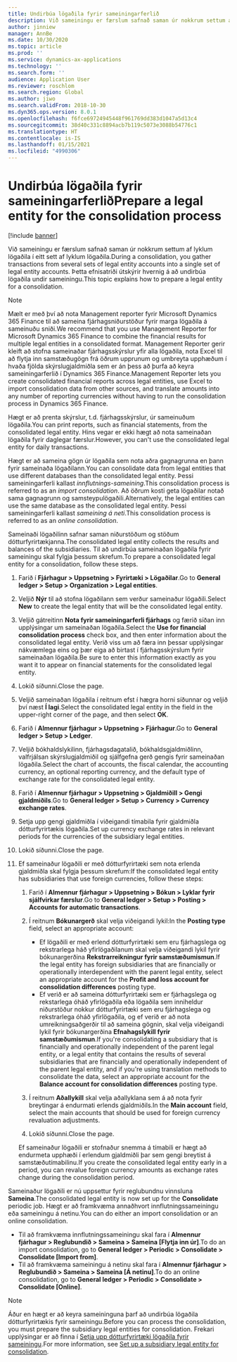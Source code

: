 ```yaml
---
title: Undirbúa lögaðila fyrir sameiningarferlið
description: Við sameiningu er færslum safnað saman úr nokkrum settum af lyklum lögaðila í eitt sett af lyklum lögaðila. Þetta efnisatriði útskýrir hvernig á að undirbúa lögaðila undir sameiningu.
author: jinniew
manager: AnnBe
ms.date: 10/30/2020
ms.topic: article
ms.prod: ''
ms.service: dynamics-ax-applications
ms.technology: ''
ms.search.form: ''
audience: Application User
ms.reviewer: roschlom
ms.search.region: Global
ms.author: jiwo
ms.search.validFrom: 2018-10-30
ms.dyn365.ops.version: 8.0.1
ms.openlocfilehash: f6fce69724945448f961769dd383d1047a5d13c4
ms.sourcegitcommit: 38d40c331c8894acb7b119c5073e3088b54776c1
ms.translationtype: HT
ms.contentlocale: is-IS
ms.lasthandoff: 01/15/2021
ms.locfileid: "4990306"
---
```

# <a name="prepare-a-legal-entity-for-the-consolidation-process"></a><span data-ttu-id="23376-104">Undirbúa lögaðila fyrir sameiningarferlið</span><span class="sxs-lookup"><span data-stu-id="23376-104">Prepare a legal entity for the consolidation process</span></span>

[!include [banner](../includes/banner.md)]

<span data-ttu-id="23376-105">Við sameiningu er færslum safnað saman úr nokkrum settum af lyklum lögaðila í eitt sett af lyklum lögaðila.</span><span class="sxs-lookup"><span data-stu-id="23376-105">During a consolidation, you gather transactions from several sets of legal entity accounts into a single set of legal entity accounts.</span></span> <span data-ttu-id="23376-106">Þetta efnisatriði útskýrir hvernig á að undirbúa lögaðila undir sameiningu.</span><span class="sxs-lookup"><span data-stu-id="23376-106">This topic explains how to prepare a legal entity for a consolidation.</span></span>

> [!NOTE]
> <span data-ttu-id="23376-107">Mælt er með því að nota Management reporter fyrir Microsoft Dynamics 365 Finance til að sameina fjárhagsniðurstöður fyrir marga lögaðila á sameinuðu sniði.</span><span class="sxs-lookup"><span data-stu-id="23376-107">We recommend that you use Management Reporter for Microsoft Dynamics 365 Finance to combine the financial results for multiple legal entities in a consolidated format.</span></span> <span data-ttu-id="23376-108">Management Reporter gerir kleift að stofna sameinaðar fjárhagsskýrslur yfir alla lögaðila, nota Excel til að flytja inn samstæðugögn frá öðrum upprunum og umbreyta upphæðum í hvaða fjölda skýrslugjaldmiðla sem er án þess að þurfa að keyra sameiningarferlið í Dynamics 365 Finance.</span><span class="sxs-lookup"><span data-stu-id="23376-108">Management Reporter lets you create consolidated financial reports across legal entities, use Excel to import consolidation data from other sources, and translate amounts into any number of reporting currencies without having to run the consolidation process in Dynamics 365 Finance.</span></span>

<span data-ttu-id="23376-109">Hægt er að prenta skýrslur, t.d. fjárhagsskýrslur, úr sameinuðum lögaðila.</span><span class="sxs-lookup"><span data-stu-id="23376-109">You can print reports, such as financial statements, from the consolidated legal entity.</span></span> <span data-ttu-id="23376-110">Hins vegar er ekki hægt að nota sameinaðan lögaðila fyrir daglegar færslur.</span><span class="sxs-lookup"><span data-stu-id="23376-110">However, you can't use the consolidated legal entity for daily transactions.</span></span>

<span data-ttu-id="23376-111">Hægt er að sameina gögn úr lögaðila sem nota aðra gagnagrunna en þann fyrir sameinaða lögaðilann.</span><span class="sxs-lookup"><span data-stu-id="23376-111">You can consolidate data from legal entities that use different databases than the consolidated legal entity.</span></span> <span data-ttu-id="23376-112">Þessi sameiningarferli kallast *innflutnings-sameining*.</span><span class="sxs-lookup"><span data-stu-id="23376-112">This consolidation process is referred to as an *import consolidation*.</span></span> <span data-ttu-id="23376-113">Að öðrum kosti geta lögaðilar notað sama gagnagrunn og samsteypulögaðili.</span><span class="sxs-lookup"><span data-stu-id="23376-113">Alternatively, the legal entities can use the same database as the consolidated legal entity.</span></span> <span data-ttu-id="23376-114">Þessi sameiningarferli kallast *sameining á neti*.</span><span class="sxs-lookup"><span data-stu-id="23376-114">This consolidation process is referred to as an *online consolidation*.</span></span>

<span data-ttu-id="23376-115">Sameinaði lögaðilinn safnar saman niðurstöðum og stöðum dótturfyrirtækjanna.</span><span class="sxs-lookup"><span data-stu-id="23376-115">The consolidated legal entity collects the results and balances of the subsidiaries.</span></span> <span data-ttu-id="23376-116">Til að undirbúa sameinaðan lögaðila fyrir sameiningu skal fylgja þessum skrefum.</span><span class="sxs-lookup"><span data-stu-id="23376-116">To prepare a consolidated legal entity for a consolidation, follow these steps.</span></span>

1. <span data-ttu-id="23376-117">Farið í **Fjárhagur \> Uppsetning \> Fyrirtæki \> Lögaðilar**.</span><span class="sxs-lookup"><span data-stu-id="23376-117">Go to **General ledger \> Setup \> Organization \> Legal entities**.</span></span>
2. <span data-ttu-id="23376-118">Veljið **Nýr** til að stofna lögaðilann sem verður sameinaður lögaðili.</span><span class="sxs-lookup"><span data-stu-id="23376-118">Select **New** to create the legal entity that will be the consolidated legal entity.</span></span>
3. <span data-ttu-id="23376-119">Veljið gátreitinn **Nota fyrir sameiningarferli fjárhags** og færið síðan inn upplýsingar um sameinaðan lögaðila.</span><span class="sxs-lookup"><span data-stu-id="23376-119">Select the **Use for financial consolidation process** check box, and then enter information about the consolidated legal entity.</span></span> <span data-ttu-id="23376-120">Verið viss um að færa inn þessar upplýsingar nákvæmlega eins og þær eiga að birtast í fjárhagsskýrslum fyrir sameinaðan lögaðila.</span><span class="sxs-lookup"><span data-stu-id="23376-120">Be sure to enter this information exactly as you want it to appear on financial statements for the consolidated legal entity.</span></span>
4. <span data-ttu-id="23376-121">Lokið síðunni.</span><span class="sxs-lookup"><span data-stu-id="23376-121">Close the page.</span></span>
5. <span data-ttu-id="23376-122">Veljið sameinaðan lögaðila í reitnum efst í hægra horni síðunnar og veljið því næst **Í lagi**.</span><span class="sxs-lookup"><span data-stu-id="23376-122">Select the consolidated legal entity in the field in the upper-right corner of the page, and then select **OK**.</span></span>
6. <span data-ttu-id="23376-123">Farið í **Almennur fjárhagur \> Uppsetning \> Fjárhagur**.</span><span class="sxs-lookup"><span data-stu-id="23376-123">Go to **General ledger \> Setup \> Ledger**.</span></span>
7. <span data-ttu-id="23376-124">Veljið bókhaldslykilinn, fjárhagsdagatalið, bókhaldsgjaldmiðlinn, valfrjálsan skýrslugjaldmiðil og sjálfgefna gerð gengis fyrir sameinaðan lögaðila.</span><span class="sxs-lookup"><span data-stu-id="23376-124">Select the chart of accounts, the fiscal calendar, the accounting currency, an optional reporting currency, and the default type of exchange rate for the consolidated legal entity.</span></span> 
8. <span data-ttu-id="23376-125">Farið í **Almennur fjárhagur \> Uppsetning \> Gjaldmiðill \> Gengi gjaldmiðils**.</span><span class="sxs-lookup"><span data-stu-id="23376-125">Go to **General ledger \> Setup \> Currency \> Currency exchange rates**.</span></span>
9. <span data-ttu-id="23376-126">Setja upp gengi gjaldmiðla í viðeigandi tímabila fyrir gjaldmiðla dótturfyrirtækis lögaðila.</span><span class="sxs-lookup"><span data-stu-id="23376-126">Set up currency exchange rates in relevant periods for the currencies of the subsidiary legal entities.</span></span>
10. <span data-ttu-id="23376-127">Lokið síðunni.</span><span class="sxs-lookup"><span data-stu-id="23376-127">Close the page.</span></span>
11. <span data-ttu-id="23376-128">Ef sameinaður lögaðili er með dótturfyrirtæki sem nota erlenda gjaldmiðla skal fylgja þessum skrefum:</span><span class="sxs-lookup"><span data-stu-id="23376-128">If the consolidated legal entity has subsidiaries that use foreign currencies, follow these steps:</span></span>

    1. <span data-ttu-id="23376-129">Farið í **Almennur fjárhagur \> Uppsetning \> Bókun \> Lyklar fyrir sjálfvirkar færslur**.</span><span class="sxs-lookup"><span data-stu-id="23376-129">Go to **General ledger \> Setup \> Posting \> Accounts for automatic transactions**.</span></span>
    2. <span data-ttu-id="23376-130">Í reitnum **Bókunargerð** skal velja viðeigandi lykil:</span><span class="sxs-lookup"><span data-stu-id="23376-130">In the **Posting type** field, select an appropriate account:</span></span>

        - <span data-ttu-id="23376-131">Ef lögaðili er með erlend dótturfyrirtæki sem eru fjárhagslega og rekstrarlega háð yfirlögaðilanum skal velja viðeigandi lykil fyrir bókunargerðina **Rekstrarreikningur fyrir samstæðumismun**.</span><span class="sxs-lookup"><span data-stu-id="23376-131">If the legal entity has foreign subsidiaries that are financially or operationally interdependent with the parent legal entity, select an appropriate account for the **Profit and loss account for consolidation differences** posting type.</span></span>
        - <span data-ttu-id="23376-132">Ef verið er að sameina dótturfyrirtæki sem er fjárhagslega og rekstarlega óháð yfirlögaðila eða lögaðila sem inniheldur niðurstöður nokkur dótturfyrirtæki sem eru fjárhagslega og rekstrarlega óháð yfirlögaðila, og ef verið er að nota umreikningsaðgerðir til að sameina gögnin, skal velja viðeigandi lykil fyrir bókunargerðina **Efnahagslykill fyrir samstæðumismun**.</span><span class="sxs-lookup"><span data-stu-id="23376-132">If you're consolidating a subsidiary that is financially and operationally independent of the parent legal entity, or a legal entity that contains the results of several subsidiaries that are financially and operationally independent of the parent legal entity, and if you're using translation methods to consolidate the data, select an appropriate account for the **Balance account for consolidation differences** posting type.</span></span>

    3. <span data-ttu-id="23376-133">Í reitnum **Aðallykill** skal velja aðallyklana sem á að nota fyrir breytingar á endurmati erlends gjaldmiðils.</span><span class="sxs-lookup"><span data-stu-id="23376-133">In the **Main account** field, select the main accounts that should be used for foreign currency revaluation adjustments.</span></span>
    4. <span data-ttu-id="23376-134">Lokið síðunni.</span><span class="sxs-lookup"><span data-stu-id="23376-134">Close the page.</span></span>

    <span data-ttu-id="23376-135">Ef sameinaður lögaðili er stofnaður snemma á tímabili er hægt að endurmeta upphæði í erlendum gjaldmiðli þar sem gengi breytist á samstæðutímabilinu.</span><span class="sxs-lookup"><span data-stu-id="23376-135">If you create the consolidated legal entity early in a period, you can revalue foreign currency amounts as exchange rates change during the consolidation period.</span></span>

<span data-ttu-id="23376-136">Sameinaður lögaðili er nú uppsettur fyrir reglubundnu vinnsluna **Sameina**.</span><span class="sxs-lookup"><span data-stu-id="23376-136">The consolidated legal entity is now set up for the **Consolidate** periodic job.</span></span> <span data-ttu-id="23376-137">Hægt er að framkvæma annaðhvort innflutningssameiningu eða sameiningu á netinu.</span><span class="sxs-lookup"><span data-stu-id="23376-137">You can do either an import consolidation or an online consolidation.</span></span>

- <span data-ttu-id="23376-138">Til að framkvæma innflutningssameiningu skal fara í **Almennur fjárhagur \> Reglubundið \> Sameina \> Sameina \[Flytja inn úr\]**.</span><span class="sxs-lookup"><span data-stu-id="23376-138">To do an import consolidation, go to **General ledger \> Periodic \> Consolidate \> Consolidate \[Import from\]**.</span></span>
- <span data-ttu-id="23376-139">Til að framkvæma sameiningu á netinu skal fara í **Almennur fjárhagur \> Reglubundið \> Sameina \> Sameina \[Á netinu\]**.</span><span class="sxs-lookup"><span data-stu-id="23376-139">To do an online consolidation, go to **General ledger \> Periodic \> Consolidate \> Consolidate \[Online\]**.</span></span>

> [!NOTE]
> <span data-ttu-id="23376-140">Áður en hægt er að keyra sameininguna þarf að undirbúa lögaðila dótturfyrirtækis fyrir sameiningu.</span><span class="sxs-lookup"><span data-stu-id="23376-140">Before you can process the consolidation, you must prepare the subsidiary legal entities for consolidation.</span></span> <span data-ttu-id="23376-141">Frekari upplýsingar er að finna í [Setja upp dótturfyrirtæki lögaðila fyrir sameiningu](set-up-subsidiary-company-for-consolidation.md).</span><span class="sxs-lookup"><span data-stu-id="23376-141">For more information, see [Set up a subsidiary legal entity for consolidation](set-up-subsidiary-company-for-consolidation.md).</span></span>
